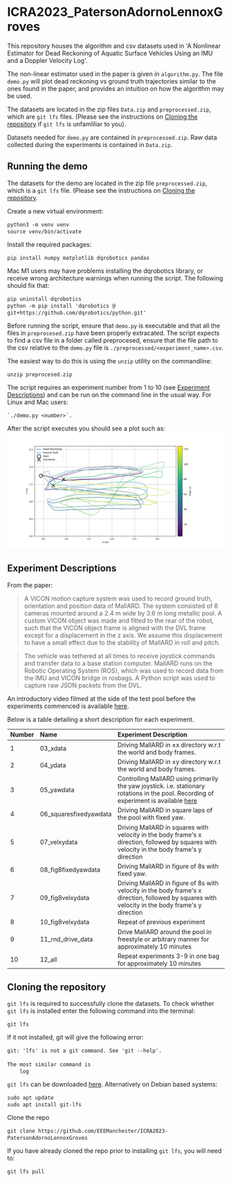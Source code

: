 # ICRA2023_PatersonAdornoLennoxGroves

This repository houses the algorithm and csv datasets used in 'A Nonlinear
Estimator for Dead Reckoning of Aquatic Surface Vehicles Using an IMU and a
Doppler Velocity Log'.

The non-linear estimator used in the paper is given in `algorithm.py`. The file `demo.py` will plot dead reckoning vs ground truth trajectories similar to the ones found in the paper, and provides an intuition on how the algorithm may be used.

The datasets are located in the zip files `Data.zip` and `preprocessed.zip`, which are `git lfs` files. (Please see the instructions on [Cloning the repository](#cloning-the-repository) if `git lfs` is unfamliliar to you).

Datasets needed for `demo.py` are contained in `preprocessed.zip`. Raw data collected during the experiments is contained in `Data.zip`.

## Running the demo
The datasets for the demo are located in the zip file `preprocessed.zip`, which
is a `git lfs` file. (Please see the instructions on [Cloning the
repository](#cloning-the-repository).

Create a new virtual environment:
```
python3 -m venv venv
source venv/bin/activate
```
Install the required packages:
```
pip install numpy matplotlib dqrobotics pandas
```
Mac M1 users may have problems installing the dqrobotics library, or receive wrong architecture warnings when running the script. The following should fix that:
```
pip uninstall dqrobotics
python -m pip install 'dqrobotics @ git+https://github.com/dqrobotics/python.git'
```
Before running the script, ensure that `demo.py` is executable and that all the
files in `preprocesed.zip` have been properly extracated. The script expects to
find a csv file in a folder called preprocesed, ensure that the file path to
the csv relative to the `demo.py` file is `./preprocessed/<experiment_name>.csv`.

The easiest way to do this is using the `unzip` utility on the commandline:
```
unzip preprocesed.zip
```

The script requires an experiment number from 1 to 10 (see [Experiment
Descriptions](#experiment-descriptions)) and can be run on the command line in
the usual way. For Linux and Mac users:
```
`./demo.py <number>`.
```

After the script executes you should see a plot such as:
![](images/Figure_1.png)

## Experiment Descriptions
From the paper:
> A VICON motion capture system was used to record ground truth, orientation and position data of MallARD. The system consisted of 8 cameras mounted around a 2.4 m wide by 3.6 m long metallic pool. A custom VICON object was made and fitted to the rear of the robot, such that the VICON object frame is aligned with the DVL frame except for a displacement in the z axis. We assume this displacement to have a small effect due to the stability of MallARD in roll and pitch.

> The vehicle was tethered at all times to receive joystick commands and transfer data to a base station computer. MallARD runs on the Robotic Operating System (ROS), which was used to record data from the IMU and VICON bridge in rosbags. A Python script was used to capture raw JSON packets from the DVL.

An introductory video filmed at the side of the test pool before the experiments commenced is available [here](https://youtu.be/bSmQ6CvPZY4).

Below is a table detailing a short description for each experiment.


| Number | Name | Experiment Description |
|:- |:---- |:-----------------------|
| 1 | 03_xdata| Driving MallARD in ±x directory w.r.t the world and body frames. |
| 2 | 04_ydata| Driving MallARD in ±y directory w.r.t the world and body frames.|
| 3 | 05_yawdata| Controlling MallARD using primarily the yaw joystick. i.e. stationary rotations in the pool. Recording of experiment is available [here](https://youtu.be/e5fJocezanA)|
| 4 | 06_squaresfixedyawdata| Driving MallARD in square laps of the pool with fixed yaw.|
| 5 | 07_velxydata| Driving MallARD in squares with velocity in the body frame's x direction, followed by squares with velocity in the body frame's y direction|
| 6 | 08_fig8fixedyawdata| Driving MallARD in figure of 8s with fixed yaw.|
| 7 | 09_fig8velxydata| Driving MallARD in figure of 8s with velocity in the body frame's x direction, followed by squares with velocity in the body frame's y direction |
| 8 | 10_fig8velxydata| Repeat of previous experiment|
| 9 | 11_rnd_drive_data| Drive MallARD around the pool in freestyle or arbitrary manner for approximately 10 minutes |
| 10 | 12_all| Repeat experiments 3-9 in one bag for approximately 10 minutes|

## Cloning the repository
`git lfs` is required to successfully clone the datasets. To check whether `git lfs` is installed enter the following command into the terminal:
```
git lfs
```
If it not installed, git will give the following error:
```
git: 'lfs' is not a git command. See 'git --help'.

The most similar command is
	log
```
`git lfs` can be downloaded [here](https://git-lfs.github.com/). Alternatively on Debian
based systems:
```
sudo apt update
sudo apt install git-lfs
```
Clone the repo
```
git clone https://github.com/EEEManchester/ICRA2023-PatersonAdornoLennoxGroves
```
If you have already cloned the repo prior to installing `git lfs`, you will need to:
```
git lfs pull
```

